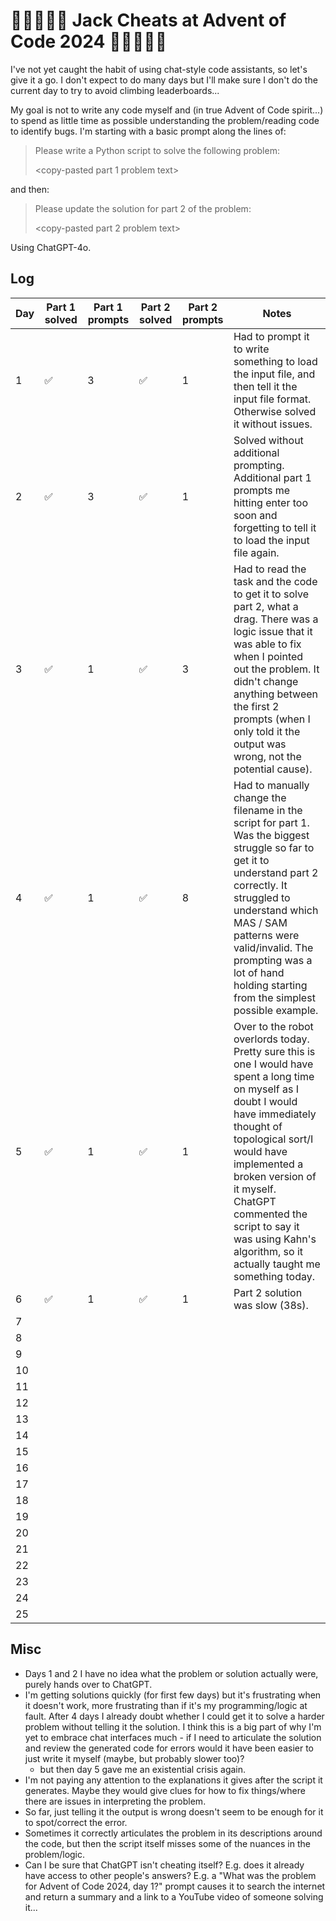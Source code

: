 # 🎄🦹🏼‍♂️🤖 Jack Cheats at Advent of Code 2024 🤖🦹🏼‍♂️🎄

I've not yet caught the habit of using chat-style code assistants, so let's give it a go. I don't expect to do many days but I'll make sure I don't do the current day to try to avoid climbing leaderboards...

My goal is not to write any code myself and (in true Advent of Code spirit...) to spend as little time as possible understanding the problem/reading code to identify bugs. I'm starting with a basic prompt along the lines of:

> Please write a Python script to solve the following problem:
>
> <copy-pasted part 1 problem text>

and then:

> Please update the solution for part 2 of the problem:
>
> <copy-pasted part 2 problem text>

Using ChatGPT-4o.

## Log

| Day    | Part 1 solved | Part 1 prompts | Part 2 solved | Part 2 prompts | Notes |
| ---- | ---- | ---- | ----| ---- |  ----------- |
| 1  | ✅ | 3 | ✅ | 1 | Had to prompt it to write something to load the input file, and then tell it the input file format. Otherwise solved it without issues. |
| 2  |  ✅ | 3 | ✅ | 1 | Solved without additional prompting. Additional part 1 prompts me hitting enter too soon and forgetting to tell it to load the input file again. |
| 3  | ✅ | 1 | ✅ | 3 | Had to read the task and the code to get it to solve part 2, what a drag. There was a logic issue that it was able to fix when I pointed out the problem. It didn't change anything between the first 2 prompts (when I only told it the output was wrong, not the potential cause). |
| 4  | ✅ | 1 | ✅ | 8 | Had to manually change the filename in the script for part 1. Was the biggest struggle so far to get it to understand part 2 correctly. It struggled to understand which MAS / SAM patterns were valid/invalid. The prompting was a lot of hand holding starting from the simplest possible example. |
| 5  | ✅ | 1 | ✅ | 1 | Over to the robot overlords today. Pretty sure this is one I would have spent a long time on myself as I doubt I would have immediately thought of topological sort/I would have implemented a broken version of it myself. ChatGPT commented the script to say it was using Kahn's algorithm, so it actually taught me something today. |
| 6  | ✅ | 1 | ✅ | 1 | Part 2 solution was slow (38s). |
| 7  |  |  |  |  |  |
| 8  |  |  |  |  |  |
| 9  |  |  |  |  |  |
| 10  |  |  |  |  |  |
| 11   |  |  |  |  |  |
| 12  |  |  |  |  |  |
| 13  |  |  |  |  |  |
| 14  |  |  |  |  |  |
| 15  |  |  |  |  |  |
| 16  |  |  |  |  |  |
| 17  |  |  |  |  |  |
| 18  |  |  |  |  |  |
| 19  |  |  |  |  |  |
| 20  |  |  |  |  |  |
| 21  |  |  |  |  |  |
| 22  |  |  |  |  |  |
| 23  |  |  |  |  |  |
| 24  |  |  |  |  |  |
| 25  |  |  |  |  |  |

## Misc

- Days 1 and 2 I have no idea what the problem or solution actually were, purely hands over to ChatGPT.
- I'm getting solutions quickly (for first few days) but it's frustrating when it doesn't work, more frustrating than if it's my programming/logic at fault. After 4 days I already doubt whether I could get it to solve a harder problem without telling it the solution. I think this is a big part of why I'm yet to embrace chat interfaces much - if I need to articulate the solution and review the generated code for errors would it have been easier to just write it myself (maybe, but probably slower too)?
  - but then day 5 gave me an existential crisis again.
- I'm not paying any attention to the explanations it gives after the script it generates. Maybe they would give clues for how to fix things/where there are issues in interpreting the problem.
- So far, just telling it the output is wrong doesn't seem to be enough for it to spot/correct the error.
- Sometimes it correctly articulates the problem in its descriptions around the code, but then the script itself misses some of the nuances in the problem/logic.
- Can I be sure that ChatGPT isn't cheating itself? E.g. does it already have access to other people's answers? E.g. a "What was the problem for Advent of Code 2024, day 1?" prompt causes it to search the internet and return a summary and a link to a YouTube video of someone solving it...
